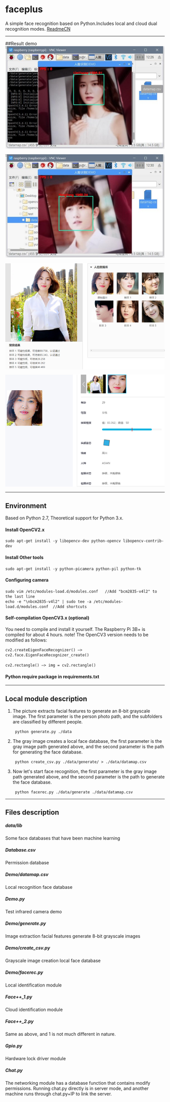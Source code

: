 # faceplus
A simple face recognition based on Python.Includes local and cloud dual recognition modes.
 [ReadmeCN](https://github.com/xinxin8816/faceplus/blob/master/READMECN.md "ReadmeCN")

------

##Result demo
![image](https://github.com/xinxin8816/faceplus/raw/master/screenshots/图片1.jpg)

![image](https://github.com/xinxin8816/faceplus/raw/master/screenshots/图片2.jpg)

![image](https://github.com/xinxin8816/faceplus/raw/master/screenshots/图片3.png)

![image](https://github.com/xinxin8816/faceplus/raw/master/screenshots/图片4.png)

------

## Environment

Based on Python 2.7, Theoretical support for Python 3.x.

#### Install OpenCV2.x

	sudo apt-get install -y libopencv-dev python-opencv libopencv-contrib-dev

#### Install Other tools

	sudo apt-get install -y python-picamera python-pil python-tk

#### Configuring camera
	sudo vim /etc/modules-load.d/modules.conf   //Add "bcm2835-v4l2" to the last line
	echo -e "\nbcm2835-v4l2" | sudo tee -a /etc/modules-load.d/modules.conf  //Add shortcuts

#### Self-compilation OpenCV3.x (optional)
You need to compile and install it yourself. The Raspberry Pi 3B+ is compiled for about 4 hours. note! The OpenCV3 version needs to be modified as follows:

	cv2.createEigenFaceRecognizer() —> cv2.face.EigenFaceRecognizer_create() 

	cv2.rectangle() —> img = cv2.rectangle()

#### Python require package in requirements.txt

------

## Local module description

1. The picture extracts facial features to generate an 8-bit grayscale image. The first parameter is the person photo path, and the subfolders are classified by different people.

		python generate.py ./data

2. The gray image creates a local face database, the first parameter is the gray image path generated above, and the second parameter is the path for generating the face database.

		python create_csv.py ./data/generate/ > ./data/datamap.csv

3. Now let's start face recognition, the first parameter is the gray image path generated above, and the second parameter is the path to generate the face database.

		python facerec.py ./data/generate ./data/datamap.csv

------
## Files description

##### data/lib

Some face databases that have been machine learning

##### Database.csv

Permission database

##### Demo/datamap.csv

Local recognition face database

##### Demo.py

Test infrared camera demo

##### Demo/generate.py

Image extraction facial features generate 8-bit grayscale images

##### Demo/create_csv.py

Grayscale image creation local face database

##### Demo/facerec.py

Local identification module

##### Face++_1.py

Cloud identification module

##### Face++_2.py

Same as above, and 1 is not much different in nature.

##### Gpio.py

Hardware lock driver module

##### Chat.py

The networking module has a database function that contains modify permissions. Running chat.py directly is in server mode, and another machine runs through chat.py+IP to link the server.
